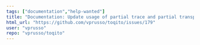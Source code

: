 ```yaml
---
tags: ["documentation","help-wanted"]
title: "Documentation: Update usage of partial trace and partial transpose in tutorial"
html_url: "https://github.com/vprusso/toqito/issues/179"
user: "vprusso"
repo: "vprusso/toqito"
---
```


